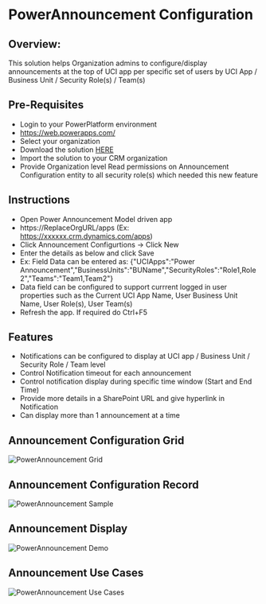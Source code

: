 PowerAnnouncement Configuration
===============================

Overview: 
-------------
This solution helps Organization admins to configure/display announcements at the top of UCI app per specific set of users by UCI App / Business Unit / Security Role(s) / Team(s)


Pre-Requisites
--------------

-   Login to your PowerPlatform environment
-   https://web.powerapps.com/
-   Select your organization
-   Download the solution [HERE](https://github.com/anilvem1/PowerAnnouncement/blob/main/PowerAnnouncement_1_0_0_2_managed.zip)
-   Import the solution to your CRM organization
-   Provide Organization level Read permissions on Announcement
    Configuration entity to all security role(s) which needed this new
    feature

Instructions
------------

-   Open Power Announcement Model driven app
-   https://ReplaceOrgURL/apps (Ex: https://xxxxxx.crm.dynamics.com/apps)
-   Click Announcement Configurtions -> Click New
-   Enter the details as below and click Save
-   Ex: Field Data can be entered as: {"UCIApps":"Power Announcement","BusinessUnits":"BUName","SecurityRoles":"Role1,Role2","Teams":"Team1,Team2"}
-   Data field can be configured to support currrent logged in user properties such as the Current UCI App Name, User Business Unit Name, User Role(s), User Team(s)
-   Refresh the app. If required do Ctrl+F5

Features
------------
-   Notifications can be configured to display at UCI app / Business Unit / Security Role / Team level
-   Control Notification timeout for each announcement
-   Control notification display during specific time window (Start and End Time)
-   Provide more details in a SharePoint URL and give hyperlink in Notification
-   Can display more than 1 announcement at a time

Announcement Configuration Grid
-------------------------------

![PowerAnnouncement
Grid](https://github.com/anilvem1/PowerAnnouncement/blob/main/PowerAnnouncement%20Grid.png?raw=true "PowerAnnouncement Grid")

Announcement Configuration Record
---------------------------------

![PowerAnnouncement
Sample](https://github.com/anilvem1/PowerAnnouncement/blob/main/PowerAnnouncement%20Sample.png?raw=true "PowerAnnouncement Sample")

Announcement Display
--------------------

![PowerAnnouncement
Demo](https://github.com/anilvem1/PowerAnnouncement/blob/main/PowerAnnouncement%20Demo.png?raw=true "PowerAnnouncement Demo")

Announcement Use Cases
--------------------

![PowerAnnouncement
Use Cases](https://github.com/anilvem1/PowerAnnouncement/blob/main/PowerAnnouncement%20Use%20Cases.png?raw=true "PowerAnnouncement Use Cases")
